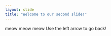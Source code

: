 ```yaml
---
layout: slide
title: "Welcome to our second slide!"
---
```

meow meow meow
Use the left arrow to go back!
